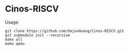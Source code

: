 # Cinos-RISCV

Usage:

```
git clone https://github.com/dajunHuang/Cinos-RISCV.git
git submodule init --recursive
make all
make qemu
```